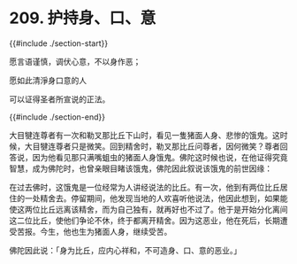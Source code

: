 # 209. 护持身、口、意
{{#include ./section-start}}

愿言语谨慎，调伏心意，不以身作恶；

愿如此清淨身口意的人

可以证得圣者所宣说的正法。

{{#include ./section-end}}

大目犍连尊者有一次和勒叉那比丘下山时，看见一隻猪面人身、悲惨的饿鬼。这时候，大目犍连尊者只是微笑。回到精舍时，勒叉那比丘问尊者，因何微笑？尊者回答说，因为他看见那只满嘴蛆虫的猪面人身饿鬼。佛陀这时候也说，在他证得究竟智慧，成为佛陀时，也曾亲眼目睹该饿鬼，佛陀因此叙说该饿鬼的前世因缘：

在过去佛时，这饿鬼是一位经常为人讲经说法的比丘。有一次，他到有两位比丘居住的一处精舍去。停留期间，他发现当地的人欢喜听他说法，他因此想到，如果能使这两位比丘远离该精舍，而为自己独有，就再好也不过了。他于是开始分化离间这二位比丘，使他们争论不休，终于都离开精舍。因为这恶业，他在死后，长期遭受苦报。今生，他也生为猪面人身，继续受苦。

佛陀因此说：「身为比丘，应内心祥和，不可造身、口、意的恶业。」

